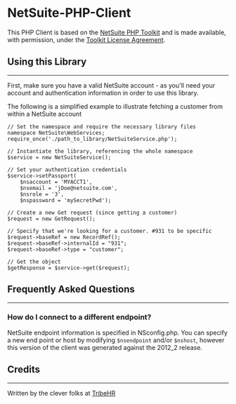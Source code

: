 NetSuite-PHP-Client
===================

This PHP Client is based on the [NetSuite PHP Toolkit](http://www.netsuite.com/portal/developers/resources/suitetalk-sample-applications.shtml) and is made available, with permission, under the [Toolkit License Agreement](https://github.com/TribeHR/NetSuite-PHP-Client/blob/master/LICENSE.md).


## Using this Library
-----------
First, make sure you have a valid NetSuite account - as you'll need your account and authentication information in order to use this library.

The following is a simplified example to illustrate fetching a customer from within a NetSuite account

```
// Set the namespace and require the necessary library files
namespace NetSuite\WebServices;
require_once('./path_to_library/NetSuiteService.php');

// Instantiate the library, referencing the whole namespace
$service = new NetSuiteService();

// Set your authentication credentials
$service->setPassport(
	$nsaccount = 'MYACCT1',
	$nsemail = 'jDoe@netsuite.com',
	$nsrole = '3',
	$nspassword = 'mySecretPwd');

// Create a new Get request (since getting a customer)
$request = new GetRequest();

// Specify that we're looking for a customer. #931 to be specific
$request->baseRef = new RecordRef();
$request->baseRef->internalId = "931";
$request->baseRef->type = "customer";

// Get the object
$getResponse = $service->get($request);
```

## Frequently Asked Questions
-----------
### How do I connect to a different endpoint?
NetSuite endpoint information is specified in NSconfig.php. You can specify a new end point or host by modifying `$nsendpoint` and/or `$nshost`, however this version of the client was generated against the 2012_2 release.


## Credits
-----------
Written by the clever folks at [TribeHR](http://tribehr.com)
